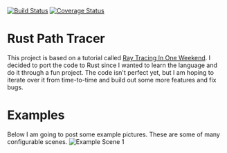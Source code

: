 [![Build Status](https://travis-ci.org/tstullich/rust-pt.svg?branch=master)](https://travis-ci.org/tstullich/rust-pt)
[![Coverage Status](https://coveralls.io/repos/github/tstullich/rust-pt/badge.svg?branch=master)](https://coveralls.io/github/tstullich/rust-pt?branch=master)

# Rust Path Tracer
This project is based on a tutorial called [Ray Tracing In One Weekend](https://in1weekend.blogspot.com/2016/01/ray-tracing-in-one-weekend.html).
I decided to port the code to Rust since I wanted to learn the language and do it through a fun project. The code isn't perfect yet, but
I am hoping to iterate over it from time-to-time and build out some more features and fix bugs.

# Examples
Below I am going to post some example pictures. These are some of many configurable scenes.
![Example Scene 1](https://lh4.googleusercontent.com/XIbSMW9h21PqBPxQ4RPjw2S2reucbadl8wSSxZGPtPP9Jm9_oGRA6kyur_Ts8VkDcim_hiP7tYBmZhVhVaMV=w2560-h1301)
